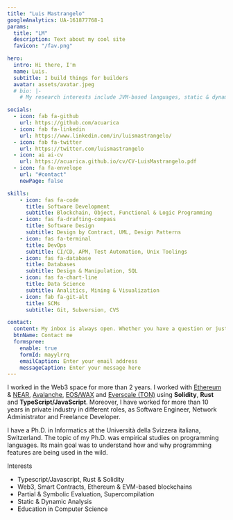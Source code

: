 ```yaml
---
title: "Luis Mastrangelo"
googleAnalytics: UA-161877768-1
params:
  title: "LM"
  description: Text about my cool site
  favicon: "/fav.png"

hero:
  intro: Hi there, I'm
  name: Luis.
  subtitle: I build things for builders
  avatar: assets/avatar.jpeg
  # bio: |-
    # My research interests include JVM-based languages, static & dynamic analysis, supercompilation & partial evaluation, functional programming and education in CS.

socials:
  - icon: fab fa-github
    url: https://github.com/acuarica
  - icon: fab fa-linkedin
    url: https://www.linkedin.com/in/luismastrangelo/
  - icon: fab fa-twitter
    url: https://twitter.com/luismastrangelo
  - icon: ai ai-cv
    url: https://acuarica.github.io/cv/CV-LuisMastrangelo.pdf
  - icon: fa fa-envelope
    url: "#contact"
    newPage: false

skills:
    - icon: fas fa-code
      title: Software Development
      subtitle: Blockchain, Object, Functional & Logic Programming
    - icon: fas fa-drafting-compass
      title: Software Design
      subtitle: Design by Contract, UML, Design Patterns
    - icon: fas fa-terminal
      title: DevOps
      subtitle: CI/CD, APM, Test Automation, Unix Toolings
    - icon: fas fa-database
      title: Databases
      subtitle: Design & Manipulation, SQL
    - icon: fas fa-chart-line
      title: Data Science
      subtitle: Analitics, Mining & Visualization  
    - icon: fab fa-git-alt
      title: SCMs
      subtitle: Git, Subversion, CVS

contact:
  content: My inbox is always open. Whether you have a question or just want to say hi, I’ll try my best to get back to you!
  btnName: Contact me
  formspree:
    enable: true
    formId: mayylrrq
    emailCaption: Enter your email address
    messageCaption: Enter your message here
---
```


I worked in the Web3 space for more than 2 years.
I worked with [Ethereum](https://ethereum.org/) & [NEAR](https://near.org/), [Avalanche](https://www.avax.network/), [EOS/WAX](https://www.wax.io/) and [Everscale (TON)](https://everscale.network/) using **Solidity**, **Rust** and **TypeScript/JavaScript**.
Moreover, I have worked for more than 10 years in private industry in different roles, as Software Engineer, Network Administrator and Freelance Developer.

I have a Ph.D. in Informatics at the Università della Svizzera italiana, Switzerland.
The topic of my Ph.D. was empirical studies on programming languages.
Its main goal was to understand how and why programming features are being used in the wild.

Interests

- Typescript/Javascript, Rust & Solidity
- Web3, Smart Contracts, Ethereum & EVM-based blockchains
- Partial & Symbolic Evaluation, Supercompilation
- Static & Dynamic Analysis
- Education in Computer Science
